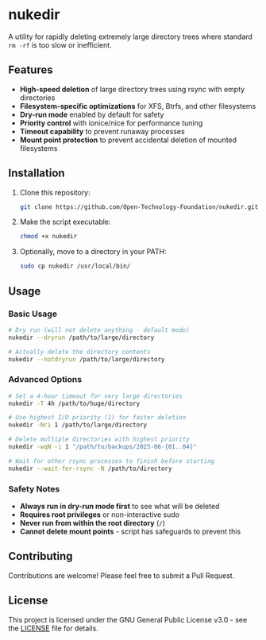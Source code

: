 # nukedir

A utility for rapidly deleting extremely large directory trees where standard `rm -rf` is too slow or inefficient.

## Features

- **High-speed deletion** of large directory trees using rsync with empty directories
- **Filesystem-specific optimizations** for XFS, Btrfs, and other filesystems
- **Dry-run mode** enabled by default for safety
- **Priority control** with ionice/nice for performance tuning
- **Timeout capability** to prevent runaway processes
- **Mount point protection** to prevent accidental deletion of mounted filesystems

## Installation

1. Clone this repository:
   ```bash
   git clone https://github.com/Open-Technology-Foundation/nukedir.git
   ```

2. Make the script executable:
   ```bash
   chmod +x nukedir
   ```

3. Optionally, move to a directory in your PATH:
   ```bash
   sudo cp nukedir /usr/local/bin/
   ```

## Usage

### Basic Usage

```bash
# Dry run (will not delete anything - default mode)
nukedir --dryrun /path/to/large/directory

# Actually delete the directory contents
nukedir --notdryrun /path/to/large/directory
```

### Advanced Options

```bash
# Set a 4-hour timeout for very large directories
nukedir -T 4h /path/to/huge/directory

# Use highest I/O priority (1) for faster deletion
nukedir -Nri 1 /path/to/large/directory

# Delete multiple directories with highest priority
nukedir -wqN -i 1 "/path/to/backups/2025-06-{01..04}"

# Wait for other rsync processes to finish before starting
nukedir --wait-for-rsync -N /path/to/directory
```

### Safety Notes

- **Always run in dry-run mode first** to see what will be deleted
- **Requires root privileges** or non-interactive sudo
- **Never run from within the root directory** (`/`)
- **Cannot delete mount points** - script has safeguards to prevent this

## Contributing

Contributions are welcome! Please feel free to submit a Pull Request.

## License

This project is licensed under the GNU General Public License v3.0 - see the [LICENSE](LICENSE) file for details.

